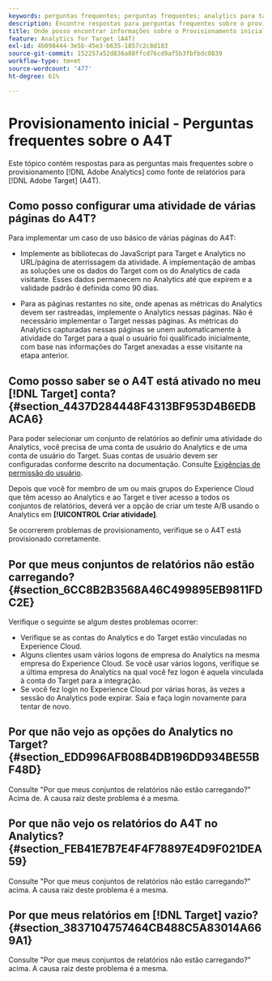 ```yaml
---
keywords: perguntas frequentes; perguntas frequentes; analytics para target; a4T; provisionamento; provisionamento; adobe Experience Cloud
description: Encontre respostas para perguntas frequentes sobre o provisionamento do Analytics para [!DNL Target] (A4T), que permite usar os relatórios do Analytics para [!DNL Target] atividades.
title: Onde posso encontrar informações sobre o Provisionamento inicial do A4T?
feature: Analytics for Target (A4T)
exl-id: 4b098444-3e5b-45e3-b635-1857c2c8d183
source-git-commit: 152257a52d836a88ffcd76cd9af5b3fbfbdc0839
workflow-type: tm+mt
source-wordcount: '477'
ht-degree: 61%

---
```


# Provisionamento inicial - Perguntas frequentes sobre o A4T

Este tópico contém respostas para as perguntas mais frequentes sobre o provisionamento [!DNL Adobe Analytics] como fonte de relatórios para [!DNL Adobe Target] (A4T).

## Como posso configurar uma atividade de várias páginas do A4T?

Para implementar um caso de uso básico de várias páginas do A4T:

* Implemente as bibliotecas do JavaScript para Target e Analytics no URL/página de aterrissagem da atividade. A implementação de ambas as soluções une os dados do Target com os do Analytics de cada visitante. Esses dados permanecem no Analytics até que expirem e a validade padrão é definida como 90 dias.

* Para as páginas restantes no site, onde apenas as métricas do Analytics devem ser rastreadas, implemente o Analytics nessas páginas. Não é necessário implementar o Target nessas páginas. As métricas do Analytics capturadas nessas páginas se unem automaticamente à atividade do Target para a qual o usuário foi qualificado inicialmente, com base nas informações do Target anexadas a esse visitante na etapa anterior.

## Como posso saber se o A4T está ativado no meu [!DNL Target] conta? {#section_4437D284448F4313BF953D4B6EDBACA6}

Para poder selecionar um conjunto de relatórios ao definir uma atividade do Analytics, você precisa de uma conta de usuário do Analytics e de uma conta de usuário do Target. Suas contas de usuário devem ser configuradas conforme descrito na documentação. Consulte [Exigências de permissão do usuário](/help/main/c-integrating-target-with-mac/a4t/account-reqs.md#concept_4BC06CAB00BF46FF9362AFE98656B083).

Depois que você for membro de um ou mais grupos do Experience Cloud que têm acesso ao Analytics e ao Target e tiver acesso a todos os conjuntos de relatórios, deverá ver a opção de criar um teste A/B usando o Analytics em **[!UICONTROL Criar atividade]**.

Se ocorrerem problemas de provisionamento, verifique se o A4T está provisionado corretamente.

## Por que meus conjuntos de relatórios não estão carregando?  {#section_6CC8B2B3568A46C499895EB9811FDC2E}

Verifique o seguinte se algum destes problemas ocorrer:

* Verifique se as contas do Analytics e do Target estão vinculadas no Experience Cloud.
* Alguns clientes usam vários logons de empresa do Analytics na mesma empresa do Experience Cloud. Se você usar vários logons, verifique se a última empresa do Analytics na qual você fez logon é aquela vinculada à conta do Target para a integração.
* Se você fez login no Experience Cloud por várias horas, às vezes a sessão do Analytics pode expirar. Saia e faça login novamente para tentar de novo.

## Por que não vejo as opções do Analytics no Target?  {#section_EDD996AFB08B4DB196DD934BE55BF48D}

Consulte &quot;Por que meus conjuntos de relatórios não estão carregando?&quot; Acima de. A causa raiz deste problema é a mesma.

## Por que não vejo os relatórios do A4T no Analytics?  {#section_FEB41E7B7E4F4F78897E4D9F021DEA59}

Consulte &quot;Por que meus conjuntos de relatórios não estão carregando?&quot; acima. A causa raiz deste problema é a mesma.

## Por que meus relatórios em [!DNL Target] vazio? {#section_3837104757464CB488C5A83014A669A1}

Consulte &quot;Por que meus conjuntos de relatórios não estão carregando?&quot; acima. A causa raiz deste problema é a mesma.
